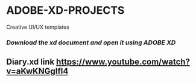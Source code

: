 # ADOBE-XD-PROJECTS
Creative UI/UX templates
### *Download the xd document and open it using ADOBE XD*
## Diary.xd link https://www.youtube.com/watch?v=aKwKNGgIfI4
